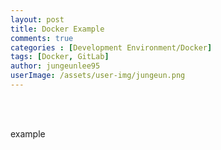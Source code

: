 ```yaml
---
layout: post
title: Docker Example
comments: true
categories : [Development Environment/Docker]
tags: [Docker, GitLab]
author: jungeunlee95
userImage: /assets/user-img/jungeun.png
---
```


<br><br>

example<br><br><br>
